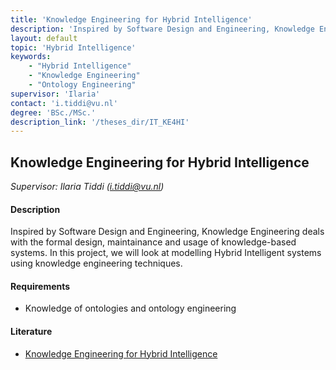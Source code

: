 ```yaml
---
title: 'Knowledge Engineering for Hybrid Intelligence'
description: 'Inspired by Software Design and Engineering, Knowledge Engineering deals with the formal design, maintainance and usage of knowledge-based systems. In this project, we will look at modelling Hybrid Intelligent systems using knowledge engineering techniques.'
layout: default
topic: 'Hybrid Intelligence'
keywords:
    - "Hybrid Intelligence"
    - "Knowledge Engineering"
    - "Ontology Engineering"
supervisor: 'Ilaria'
contact: 'i.tiddi@vu.nl'
degree: 'BSc./MSc.'
description_link: '/theses_dir/IT_KE4HI'
---
```


## Knowledge Engineering for Hybrid Intelligence 
*Supervisor: Ilaria Tiddi (i.tiddi@vu.nl)*

#### Description
Inspired by Software Design and Engineering, Knowledge Engineering deals with the formal design, maintainance and usage of knowledge-based systems. In this project, we will look at modelling Hybrid Intelligent systems using knowledge engineering techniques.

#### Requirements
- Knowledge of ontologies and ontology engineering

#### Literature
- [Knowledge Engineering for Hybrid Intelligence](https://dl.acm.org/doi/pdf/10.1145/3587259.3627541)
